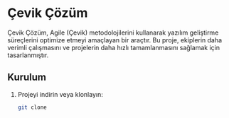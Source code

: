 Çevik Çözüm
============

Çevik Çözüm, Agile (Çevik) metodolojilerini kullanarak yazılım geliştirme süreçlerini optimize etmeyi amaçlayan bir araçtır. Bu proje, ekiplerin daha verimli çalışmasını ve projelerin daha hızlı tamamlanmasını sağlamak için tasarlanmıştır.

Kurulum
-------

1. Projeyi indirin veya klonlayın:
   ```bash
   git clone